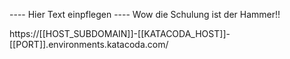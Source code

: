 ---- Hier Text einpflegen ----
Wow die Schulung ist der Hammer!!

https://[[HOST_SUBDOMAIN]]-[[KATACODA_HOST]]-[[PORT]].environments.katacoda.com/